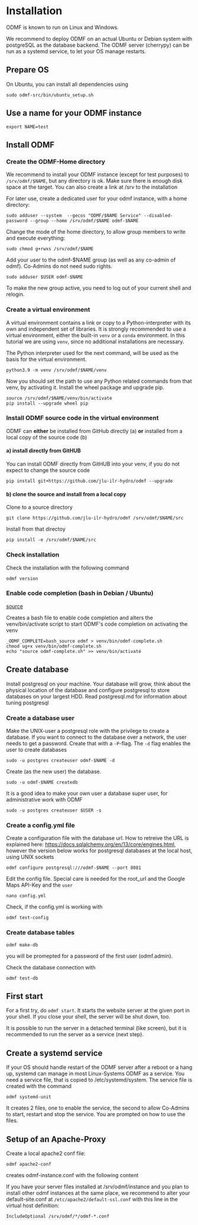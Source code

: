 # Installation

ODMF is known to run on Linux and Windows.  

We recommend to deploy ODMF on an actual Ubuntu or Debian system with postgreSQL as the 
database backend. The ODMF server (cherrypy) can be run as a systemd service, 
to let your OS manage restarts.

## Prepare OS

On Ubuntu, you can install all dependencies using 

    sudo odmf-src/bin/ubuntu_setup.sh

## Use a name for your ODMF instance

    export NAME=test

## Install ODMF

### Create the ODMF-Home directory

We recommend to install your ODMF instance (except for test purposes) to `/srv/odmf/$NAME`, but any directory is ok.
Make sure there is enough disk space at the target. You can also create a link at /srv to the installation

For later use, create a dedicated user for your odmf instance, with a home directory:

    sudo adduser --system  --gecos "ODMF/$NAME Service" --disabled-password --group --home /srv/odmf/$NAME odmf-$NAME

Change the mode of the home directory, to allow group members to write and execute everything:

    sudo chmod g+rwxs /srv/odmf/$NAME 
    
Add your user to the odmf-$NAME group (as well as any co-admin of odmf). Co-Admins do not need sudo rights.

    sudo adduser $USER odmf-$NAME

To make the new group active, you need to log out of your current shell and relogin.

### Create a virtual environment

A virtual environment contains a link or copy to a Python-interpreter with its
own and independent set of libraries. It is strongly recommended to use a virtual
environment, either the built-in `venv` or a `conda` environment. In this tutorial 
we are using `venv`, since no additional installations are necessary.

The Python interpreter used for the next command, will be used as the basis for the virtual 
environment.

    python3.9 -m venv /srv/odmf/$NAME/venv

Now you should set the path to use any Python related commands from that venv, by activating it. Install the
wheel package and upgrade pip.

    source /srv/odmf/$NAME/venv/bin/activate
    pip install --upgrade wheel pip

### Install ODMF source code in the virtual environment

ODMF can **either** be installed from GitHub directly (a) **or** installed from a local copy of the source code (b)

#### a) install directly from GitHUB

You can install ODMF directly from GitHUB into your venv, if you do not expect to change the source code

    pip install git+https://github.com/jlu-ilr-hydro/odmf --upgrade

#### b) clone the source and install from a local copy

Clone to a source directory

    git clone https://github.com/jlu-ilr-hydro/odmf /srv/odmf/$NAME/src

Install from that directoy
  
    pip install -e /srv/odmf/$NAME/src

### Check installation

Check the installation with the following command

    odmf version

### Enable code completion (bash in Debian / Ubuntu) 

[source](https://click.palletsprojects.com/en/8.0.x/shell-completion/)

Creates a bash file to enable code completion and alters the venv/bin/activate script to start ODMF's code completion
on activating the venv

    _ODMF_COMPLETE=bash_source odmf > venv/bin/odmf-complete.sh
    chmod ug+x venv/bin/odmf-complete.sh
    echo "source odmf-complete.sh" >> venv/bin/activate


## Create database

Install postgresql on your machine. Your database will grow, think about the physical location of the database 
and configure postgresql to store databases on your largest HDD. Read postgresql.md for information about tuning postgresql 

### Create a database user 

Make the UNIX-user a postgresql role with the privilege to create a database. If you want to connect to the database
over a network, the user needs to get a password. Create that with a `-P`-flag.
The `-d` flag enables the user to create databases

    sudo -u postgres createuser odmf-$NAME -d

Create (as the new user) the database. 

    sudo -u odmf-$NAME createdb

It is a good idea to make your own user a database super user, for administrative work
with ODMF

    sudo -u postgres createuser $USER -s

### Create a config.yml file

Create a configuration file with the database url. How to retreive the
URL is explained here: https://docs.sqlalchemy.org/en/13/core/engines.html, however the version below works for postgresql databases at the local host, using UNIX sockets

    odmf configure postgresql:///odmf-$NAME --port 8081

Edit the config file. Special care is needed for the root_url and the Google Maps API-Key and the `user`

    nano config.yml

Check, if the config.yml is working with 

    odmf test-config

### Create database tables

    odmf make-db

you will be promepted for a password of the first user (odmf.admin).

Check the database connection with

    odmf test-db

## First start

For a first try, do `odmf start`. It starts the website server at the given port in your shell. If you close your shell, the server will be
shut down, too.

It is possible to run the server in a detached terminal (like screen),
but it is recommended to run the server as a service (next step).

## Create a systemd service

If your OS should handle restart of the ODMF server after a reboot or a hang up,
systemd can manage in most Linux-Systems ODMF as a service. You need a service file,
that is copied to /etc/systemd/system. The service file is created with the command

    odmf systemd-unit

It creates 2 files, one to enable the service, the second to allow Co-Admins
to start, restart and stop the service. You are prompted on how to use the files.

## Setup of an Apache-Proxy

Create a local apache2 conf file:

    odmf apache2-conf

creates odmf-instance.conf with the following content

If you have your server files installed at /srv/odmf/instance and you plan to install
other odmf instances at the same place, we recommend to alter your default-site.conf
at `/etc/apache2/default-ssl.conf` with this line in the virtual host definition:

    IncludeOptional /srv/odmf/*/odmf-*.conf

